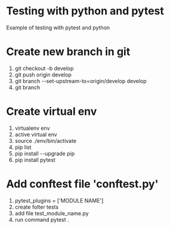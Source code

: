 # Testing with python and pytest
Example of testing with pytest and python

# Create new branch in git
1. git checkout -b develop
1. git push origin develop
1. git branch --set-upstream-to=origin/develop develop
1. git branch

# Create virtual env
1. virtualenv env
1. active virtual env
1. source ./env/bin/activate
1. pip list
1. pip install --upgrade pip
1. pip install pytest

# Add conftest file 'conftest.py'
1. pytest_plugins = ['MODULE NAME']
1. create folter tests
1. add file test_module_name.py
1. run command pytest .